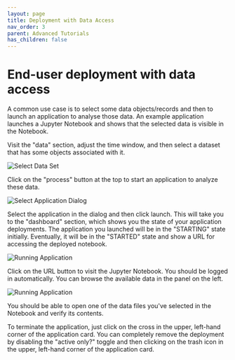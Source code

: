 ```yaml
---
layout: page
title: Deployment with Data Access
nav_order: 3
parent: Advanced Tutorials
has_children: false
---
```


# End-user deployment with data access

A common use case is to select some data objects/records and then to
launch an application to analyse those data. An example application
launches a Jupyter Notebook and shows that the selected data is
visible in the Notebook.

Visit the "data" section, adjust the time window, and then select a
dataset that has some objects associated with it.

![Select Data Set](/assets/img/select-data-set.png)

Click on the "process" button at the top to start an application to
analyze these data.

![Select Application Dialog](/assets/img/select-app-dialog.png)

Select the application in the dialog and then click launch.  This will
take you to the "dashboard" section, which shows you the state of your
application deployments. The application you launched will be in the
"STARTING" state initially.  Eventually, it will be in the "STARTED"
state and show a URL for accessing the deployed notebook.

![Running Application](/assets/img/running-app.png)

Click on the URL button to visit the Jupyter Notebook.  You should be
logged in automatically.  You can browse the available data in the
panel on the left.

![Running Application](/assets/img/jupyter-notebook.png)

You should be able to open one of the data files you've selected in
the Notebook and verify its contents.

To terminate the application, just click on the cross in the upper,
left-hand corner of the application card. You can completely remove
the deployment by disabling the "active only?" toggle and then
clicking on the trash icon in the upper, left-hand corner of the
application card. 
